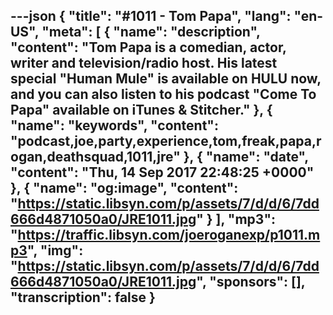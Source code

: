 ---json
{
  "title": "#1011 - Tom Papa",
  "lang": "en-US",
  "meta": [
    {
      "name": "description",
      "content": "Tom Papa is a comedian, actor, writer and television/radio host. His latest special \"Human Mule\" is available on HULU now, and you can also listen to his podcast \"Come To Papa\" available on iTunes & Stitcher."
    },
    {
      "name": "keywords",
      "content": "podcast,joe,party,experience,tom,freak,papa,rogan,deathsquad,1011,jre"
    },
    {
      "name": "date",
      "content": "Thu, 14 Sep 2017 22:48:25 +0000"
    },
    {
      "name": "og:image",
      "content": "https://static.libsyn.com/p/assets/7/d/d/6/7dd666d4871050a0/JRE1011.jpg"
    }
  ],
  "mp3": "https://traffic.libsyn.com/joeroganexp/p1011.mp3",
  "img": "https://static.libsyn.com/p/assets/7/d/d/6/7dd666d4871050a0/JRE1011.jpg",
  "sponsors": [],
  "transcription": false
}
---
<episode-header />

<timemark seconds="0" />

<transcribe-call-to-action />

<episode-footer />